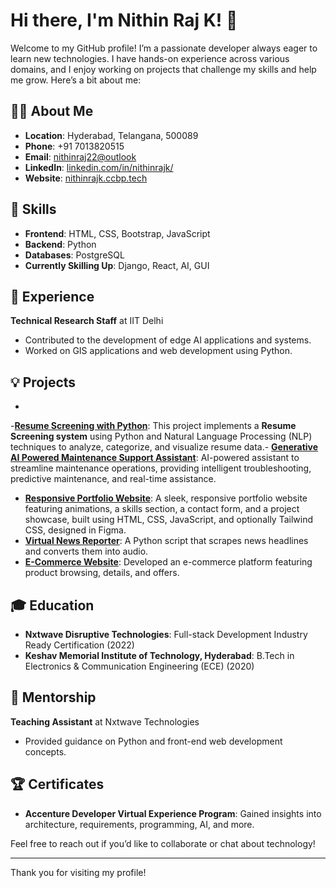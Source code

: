 # Hi there, I'm Nithin Raj K! 👋

Welcome to my GitHub profile! I’m a passionate developer always eager to learn new technologies. I have hands-on experience across various domains, and I enjoy working on projects that challenge my skills and help me grow. Here’s a bit about me:

## 👨‍💻 About Me
- **Location**: Hyderabad, Telangana, 500089
- **Phone**: +91 7013820515
- **Email**: [nithinraj22@outlook](mailto:nithinraj22@outlook)
- **LinkedIn**: [linkedin.com/in/nithinrajk/](https://www.linkedin.com/in/nithinrajk/)
- **Website**: [nithinrajk.ccbp.tech](https://nithinrajk.ccbp.tech)

## 🚀 Skills
- **Frontend**: HTML, CSS, Bootstrap, JavaScript
- **Backend**: Python
- **Databases**: PostgreSQL
- **Currently Skilling Up**: Django, React, AI, GUI

## 💼 Experience
**Technical Research Staff** at IIT Delhi  
- Contributed to the development of edge AI applications and systems.
- Worked on GIS applications and web development using Python.

## 💡 Projects
-
-**[Resume Screening with Python]([https://github.com/2nithin2/Generative-AI-Powered-Maintenance-Support-Assistant](https://github.com/2nithin2/Smart-Resume-Screener))**: This project implements a **Resume Screening system** using Python and Natural Language Processing (NLP) techniques to analyze, categorize, and visualize resume data.- **[Generative AI Powered Maintenance Support Assistant](https://github.com/2nithin2/Generative-AI-Powered-Maintenance-Support-Assistant)**: AI-powered assistant to streamline maintenance operations, providing intelligent troubleshooting, predictive maintenance, and real-time assistance.
- **[Responsive Portfolio Website](https://github.com/2nithin2/personal-portfolio-site-)**: A sleek, responsive portfolio website featuring animations, a skills section, a contact form, and a project showcase, built using HTML, CSS, JavaScript, and optionally Tailwind CSS, designed in Figma.
- **[Virtual News Reporter](https://github.com/2nithin2/web-scrapping-virtual-reporter)**: A Python script that scrapes news headlines and converts them into audio.
- **[E-Commerce Website](https://nithinecom.ccbp.tech)**: Developed an e-commerce platform featuring product browsing, details, and offers.

## 🎓 Education
- **Nxtwave Disruptive Technologies**: Full-stack Development Industry Ready Certification (2022)
- **Keshav Memorial Institute of Technology, Hyderabad**: B.Tech in Electronics & Communication Engineering (ECE) (2020)

## 🌟 Mentorship
**Teaching Assistant** at Nxtwave Technologies  
- Provided guidance on Python and front-end web development concepts.

## 🏆 Certificates
- **Accenture Developer Virtual Experience Program**: Gained insights into architecture, requirements, programming, AI, and more.

Feel free to reach out if you’d like to collaborate or chat about technology!

---

Thank you for visiting my profile!
